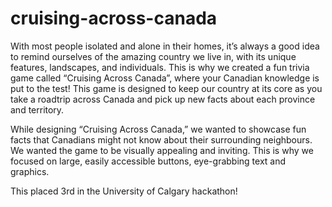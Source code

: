 # cruising-across-canada

With most people isolated and alone in their homes, it’s always a good idea to remind ourselves of the amazing country we live in, with its unique features, 
landscapes, and individuals. This is why we created a fun trivia game called “Cruising Across Canada”, where your Canadian knowledge is put to the test! 
This game is designed to keep our country at its core as you take a roadtrip across Canada and pick up new facts about each province and territory. 

While designing “Cruising Across Canada,” we wanted to showcase fun facts that Canadians might not know about their surrounding neighbours. 
We wanted the game to be visually appealing and inviting. This is why we focused on large, easily accessible buttons, eye-grabbing text and graphics.

This placed 3rd in the University of Calgary hackathon!
